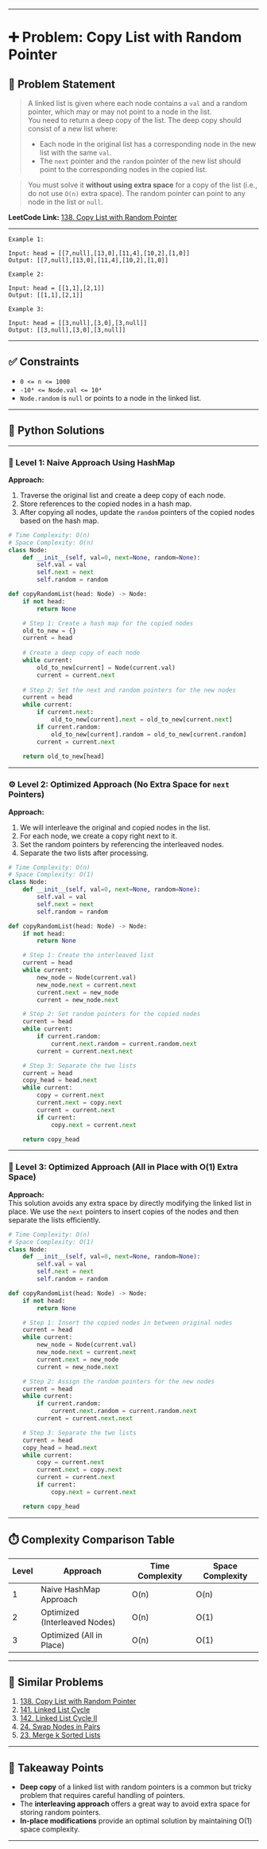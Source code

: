 
---

# ➕ Problem: Copy List with Random Pointer

## 📘 Problem Statement

> A linked list is given where each node contains a `val` and a random pointer, which may or may not point to a node in the list.  
> You need to return a deep copy of the list. The deep copy should consist of a new list where:
> - Each node in the original list has a corresponding node in the new list with the same `val`.
> - The `next` pointer and the `random` pointer of the new list should point to the corresponding nodes in the copied list.

> You must solve it **without using extra space** for a copy of the list (i.e., do not use `O(n)` extra space). The random pointer can point to any node in the list or `null`.

**LeetCode Link:** [138. Copy List with Random Pointer](https://leetcode.com/problems/copy-list-with-random-pointer/)

---

```
Example 1:

Input: head = [[7,null],[13,0],[11,4],[10,2],[1,0]]  
Output: [[7,null],[13,0],[11,4],[10,2],[1,0]]

Example 2:

Input: head = [[1,1],[2,1]]  
Output: [[1,1],[2,1]]

Example 3:

Input: head = [[3,null],[3,0],[3,null]]  
Output: [[3,null],[3,0],[3,null]]
```

---

## ✅ Constraints

- `0 <= n <= 1000`  
- `-10⁴ <= Node.val <= 10⁴`  
- `Node.random` is `null` or points to a node in the linked list.

---

## 🧠 Python Solutions

---

### 🧪 Level 1: Naive Approach Using HashMap

**Approach:**  
1. Traverse the original list and create a deep copy of each node.
2. Store references to the copied nodes in a hash map.
3. After copying all nodes, update the `random` pointers of the copied nodes based on the hash map.

```python
# Time Complexity: O(n)
# Space Complexity: O(n)
class Node:
    def __init__(self, val=0, next=None, random=None):
        self.val = val
        self.next = next
        self.random = random

def copyRandomList(head: Node) -> Node:
    if not head:
        return None

    # Step 1: Create a hash map for the copied nodes
    old_to_new = {}
    current = head
    
    # Create a deep copy of each node
    while current:
        old_to_new[current] = Node(current.val)
        current = current.next
    
    # Step 2: Set the next and random pointers for the new nodes
    current = head
    while current:
        if current.next:
            old_to_new[current].next = old_to_new[current.next]
        if current.random:
            old_to_new[current].random = old_to_new[current.random]
        current = current.next
    
    return old_to_new[head]
```

---

### ⚙️ Level 2: Optimized Approach (No Extra Space for `next` Pointers)

**Approach:**  
1. We will interleave the original and copied nodes in the list.  
2. For each node, we create a copy right next to it.
3. Set the random pointers by referencing the interleaved nodes.
4. Separate the two lists after processing.

```python
# Time Complexity: O(n)
# Space Complexity: O(1)
class Node:
    def __init__(self, val=0, next=None, random=None):
        self.val = val
        self.next = next
        self.random = random

def copyRandomList(head: Node) -> Node:
    if not head:
        return None

    # Step 1: Create the interleaved list
    current = head
    while current:
        new_node = Node(current.val)
        new_node.next = current.next
        current.next = new_node
        current = new_node.next

    # Step 2: Set random pointers for the copied nodes
    current = head
    while current:
        if current.random:
            current.next.random = current.random.next
        current = current.next.next

    # Step 3: Separate the two lists
    current = head
    copy_head = head.next
    while current:
        copy = current.next
        current.next = copy.next
        current = current.next
        if current:
            copy.next = current.next

    return copy_head
```

---

### 🚀 Level 3: Optimized Approach (All in Place with O(1) Extra Space)

**Approach:**  
This solution avoids any extra space by directly modifying the linked list in place. We use the `next` pointers to insert copies of the nodes and then separate the lists efficiently.

```python
# Time Complexity: O(n)
# Space Complexity: O(1)
class Node:
    def __init__(self, val=0, next=None, random=None):
        self.val = val
        self.next = next
        self.random = random

def copyRandomList(head: Node) -> Node:
    if not head:
        return None

    # Step 1: Insert the copied nodes in between original nodes
    current = head
    while current:
        new_node = Node(current.val)
        new_node.next = current.next
        current.next = new_node
        current = new_node.next

    # Step 2: Assign the random pointers for the new nodes
    current = head
    while current:
        if current.random:
            current.next.random = current.random.next
        current = current.next.next

    # Step 3: Separate the two lists
    current = head
    copy_head = head.next
    while current:
        copy = current.next
        current.next = copy.next
        current = current.next
        if current:
            copy.next = current.next

    return copy_head
```

---

## ⏱️ Complexity Comparison Table

| Level | Approach                              | Time Complexity | Space Complexity |
|-------|---------------------------------------|-----------------|------------------|
| 1     | Naive HashMap Approach                | O(n)            | O(n)             |
| 2     | Optimized (Interleaved Nodes)         | O(n)            | O(1)             |
| 3     | Optimized (All in Place)              | O(n)            | O(1)             |

---

## 🔗 Similar Problems

1. [138. Copy List with Random Pointer](https://leetcode.com/problems/copy-list-with-random-pointer/)
2. [141. Linked List Cycle](https://leetcode.com/problems/linked-list-cycle/)
3. [142. Linked List Cycle II](https://leetcode.com/problems/linked-list-cycle-ii/)
4. [24. Swap Nodes in Pairs](https://leetcode.com/problems/swap-nodes-in-pairs/)
5. [23. Merge k Sorted Lists](https://leetcode.com/problems/merge-k-sorted-lists/)

---

## 📌 Takeaway Points

- **Deep copy** of a linked list with random pointers is a common but tricky problem that requires careful handling of pointers.
- The **interleaving approach** offers a great way to avoid extra space for storing random pointers.
- **In-place modifications** provide an optimal solution by maintaining O(1) space complexity.

---

